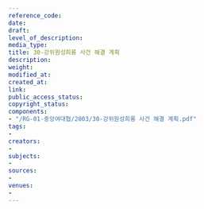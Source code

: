```yaml
---
reference_code: 
date: 
draft: 
level_of_description: 
media_type: 
title: 30-강위원성희롱 사건 해결 계획
description: 
weight: 
modified_at: 
created_at: 
link: 
public_access_status: 
copyright_status: 
components:
- "/RG-01-중앙여대협/2003/30-강위원성희롱 사건 해결 계획.pdf"
tags:
- 
creators:
- 
subjects:
- 
sources:
- 
venues:
- 
---
```

